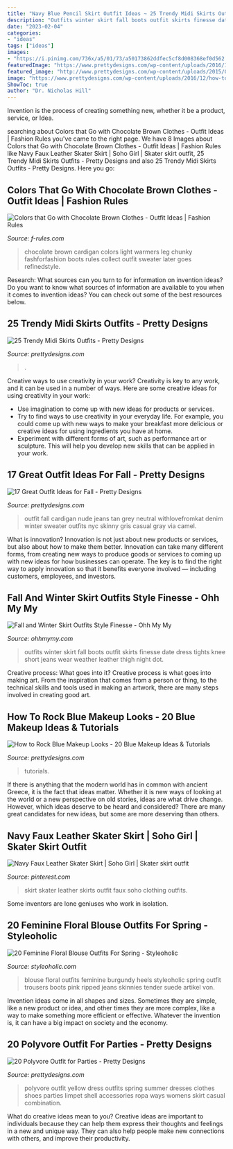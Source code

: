 ```yaml
---
title: "Navy Blue Pencil Skirt Outfit Ideas ~ 25 Trendy Midi Skirts Outfits"
description: "Outfits winter skirt fall boots outfit skirts finesse date dress tights knee short jeans wear weather leather thigh night dot"
date: "2023-02-04"
categories:
- "ideas"
tags: ["ideas"]
images:
- "https://i.pinimg.com/736x/a5/01/73/a50173862ddfec5cf8d008368ef0d562.jpg"
featuredImage: "https://www.prettydesigns.com/wp-content/uploads/2016/12/how-to-rock-blue-makeup-looks-blue-makeup-ideas-tutorials-8.jpg"
featured_image: "http://www.prettydesigns.com/wp-content/uploads/2015/09/20-polyvore-outfit-for-parties13.jpg"
image: "https://www.prettydesigns.com/wp-content/uploads/2016/12/how-to-rock-blue-makeup-looks-blue-makeup-ideas-tutorials-8.jpg"
ShowToc: true
author: "Dr. Nicholas Hill"
---
```



Invention is the process of creating something new, whether it be a product, service, or Idea.

	

		
searching about Colors that Go with Chocolate Brown Clothes - Outfit Ideas | Fashion Rules you've came to the right page. We have 8 Images about Colors that Go with Chocolate Brown Clothes - Outfit Ideas | Fashion Rules like Navy Faux Leather Skater Skirt | Soho Girl | Skater skirt outfit, 25 Trendy Midi Skirts Outfits - Pretty Designs and also 25 Trendy Midi Skirts Outfits - Pretty Designs. Here you go:
		
    
## Colors That Go With Chocolate Brown Clothes - Outfit Ideas | Fashion Rules

<img loading=lazy src="http://f-rules.com/wp-content/uploads/2015/11/chocolate-brown-cardigan.jpg" onerror="this.onerror=null;this.src='https://tse1.mm.bing.net/th?id=OIP.x7jPWEzrOLiyGiAGko-1-wAAAA&amp;pid=15.1';" alt="Colors that Go with Chocolate Brown Clothes - Outfit Ideas | Fashion Rules">

_Source: f-rules.com_

>chocolate brown cardigan colors light warmers leg chunky fashforfashion boots rules collect outfit sweater later goes refinedstyle. 

	

Research: What sources can you turn to for information on invention ideas?
Do you want to know what sources of information are available to you when it comes to invention ideas? You can check out some of the best resources below.

    
## 25 Trendy Midi Skirts Outfits - Pretty Designs

<img loading=lazy src="https://www.prettydesigns.com/wp-content/uploads/2014/04/Baby-Blue-Midi-Skirt-Outfit.jpg" onerror="this.onerror=null;this.src='https://tse1.mm.bing.net/th?id=OIP.-zByXH1zPD9Bey2kcyL0kAHaLG&amp;pid=15.1';" alt="25 Trendy Midi Skirts Outfits - Pretty Designs">

_Source: prettydesigns.com_

>. 

	

Creative ways to use creativity in your work?
Creativity is key to any work, and it can be used in a number of ways. Here are some creative ideas for using creativity in your work: 
- Use imagination to come up with new ideas for products or services.
- Try to find ways to use creativity in your everyday life. For example, you could come up with new ways to make your breakfast more delicious or creative ideas for using ingredients you have at home. 
- Experiment with different forms of art, such as performance art or sculpture. This will help you develop new skills that can be applied in your work.

    
## 17 Great Outfit Ideas For Fall - Pretty Designs

<img loading=lazy src="https://www.prettydesigns.com/wp-content/uploads/2015/09/Nude-Cardigan.jpg" onerror="this.onerror=null;this.src='https://tse2.mm.bing.net/th?id=OIP.Azoo1gVjYvXeX-teUPrZrAHaLH&amp;pid=15.1';" alt="17 Great Outfit Ideas for Fall - Pretty Designs">

_Source: prettydesigns.com_

>outfit fall cardigan nude jeans tan grey neutral withlovefromkat denim winter sweater outfits nyc skinny gris casual gray via camel. 

	

What is innovation?
Innovation is not just about new products or services, but also about how to make them better. Innovation can take many different forms, from creating new ways to produce goods or services to coming up with new ideas for how businesses can operate. The key is to find the right way to apply innovation so that it benefits everyone involved ― including customers, employees, and investors.

    
## Fall And Winter Skirt Outfits Style Finesse - Ohh My My

<img loading=lazy src="http://ohhmymy.com/wp-content/uploads/2015/09/winter-skirt-outfits-fashion-idea.jpg" onerror="this.onerror=null;this.src='https://tse2.mm.bing.net/th?id=OIP.YReQWs50W6k3yxEnBjrz5AHaLH&amp;pid=15.1';" alt="Fall and Winter Skirt Outfits Style Finesse - Ohh My My">

_Source: ohhmymy.com_

>outfits winter skirt fall boots outfit skirts finesse date dress tights knee short jeans wear weather leather thigh night dot. 

	

Creative process: What goes into it?
Creative process is what goes into making art. From the inspiration that comes from a person or thing, to the technical skills and tools used in making an artwork, there are many steps involved in creating good art.

    
## How To Rock Blue Makeup Looks - 20 Blue Makeup Ideas &amp; Tutorials

<img loading=lazy src="https://www.prettydesigns.com/wp-content/uploads/2016/12/how-to-rock-blue-makeup-looks-blue-makeup-ideas-tutorials-8.jpg" onerror="this.onerror=null;this.src='https://tse4.mm.bing.net/th?id=OIP.dpnuifvabbOhHFtBqlKeqQHaHa&amp;pid=15.1';" alt="How to Rock Blue Makeup Looks - 20 Blue Makeup Ideas &amp; Tutorials">

_Source: prettydesigns.com_

>tutorials. 

	

If there is anything that the modern world has in common with ancient Greece, it is the fact that ideas matter. Whether it is new ways of looking at the world or a new perspective on old stories, ideas are what drive change. However, which ideas deserve to be heard and considered? There are many great candidates for new ideas, but some are more deserving than others.

    
## Navy Faux Leather Skater Skirt | Soho Girl | Skater Skirt Outfit

<img loading=lazy src="https://i.pinimg.com/736x/a5/01/73/a50173862ddfec5cf8d008368ef0d562.jpg" onerror="this.onerror=null;this.src='https://tse3.mm.bing.net/th?id=OIP.rNDM-0SXMnal2uCnmnMplAHaMc&amp;pid=15.1';" alt="Navy Faux Leather Skater Skirt | Soho Girl | Skater skirt outfit">

_Source: pinterest.com_

>skirt skater leather skirts outfit faux soho clothing outfits. 

	

Some inventors are lone geniuses who work in isolation.

    
## 20 Feminine Floral Blouse Outfits For Spring - Styleoholic

<img loading=lazy src="https://i.styleoholic.com/2017/03/14-burgundy-trousers-a-floral-blouse-pink-heels.jpg" onerror="this.onerror=null;this.src='https://tse4.mm.bing.net/th?id=OIP.oK2DQF5HX-vZKXzaN4qO_AHaLH&amp;pid=15.1';" alt="20 Feminine Floral Blouse Outfits For Spring - Styleoholic">

_Source: styleoholic.com_

>blouse floral outfits feminine burgundy heels styleoholic spring outfit trousers boots pink ripped jeans skinnies tender suede artikel von. 

	

Invention ideas come in all shapes and sizes. Sometimes they are simple, like a new product or idea, and other times they are more complex, like a way to make something more efficient or effective. Whatever the invention is, it can have a big impact on society and the economy.

    
## 20 Polyvore Outfit For Parties - Pretty Designs

<img loading=lazy src="http://www.prettydesigns.com/wp-content/uploads/2015/09/20-polyvore-outfit-for-parties13.jpg" onerror="this.onerror=null;this.src='https://tse1.mm.bing.net/th?id=OIP.JL-APA5eykpLX0lpEEBpuAHaKS&amp;pid=15.1';" alt="20 Polyvore Outfit for Parties - Pretty Designs">

_Source: prettydesigns.com_

>polyvore outfit yellow dress outfits spring summer dresses clothes shoes parties limpet shell accessories ropa ways womens skirt casual combination. 

	

What do creative ideas mean to you?
Creative ideas are important to individuals because they can help them express their thoughts and feelings in a new and unique way. They can also help people make new connections with others, and improve their productivity.

